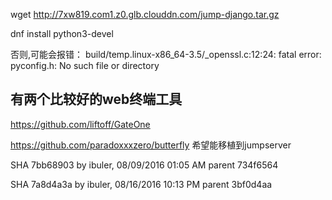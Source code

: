  wget http://7xw819.com1.z0.glb.clouddn.com/jump-django.tar.gz


 dnf install python3-devel

 否则,可能会报错：
 build/temp.linux-x86_64-3.5/_openssl.c:12:24: fatal error: pyconfig.h: No such file or directory


 ## 有两个比较好的web终端工具
 https://github.com/liftoff/GateOne

 https://github.com/paradoxxxzero/butterfly
 希望能移植到jumpserver


 SHA 7bb68903
by ibuler, 08/09/2016 01:05 AM
parent 734f6564


SHA 7a8d4a3a
by ibuler, 08/16/2016 10:13 PM
parent 3bf0d4aa
